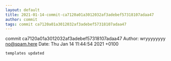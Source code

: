 ```yaml
---
layout: default
title: 2021-01-14-commit-ca7120a01a3012032af3adebef57318107adaa47
author: commit
tags: commit ca7120a01a3012032af3adebef57318107adaa47
---
```


commit ca7120a01a3012032af3adebef57318107adaa47
Author: wryyyyyyyy <no@spam.here>
Date:   Thu Jan 14 11:44:54 2021 +0100

    templates updated
